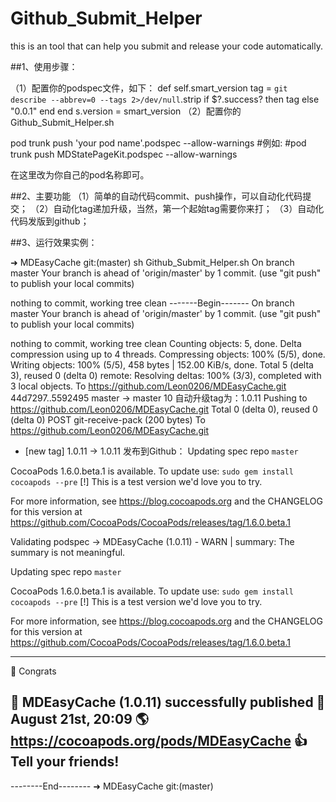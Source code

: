 # Github_Submit_Helper
this is an tool that can help you submit and release your code automatically.

##1、使用步骤：

（1）配置你的podspec文件，如下：
   def self.smart_version
    tag = `git describe --abbrev=0 --tags 2>/dev/null`.strip
    if $?.success? then tag else "0.0.1" end
  end
  s.version          = smart_version
（2）配置你的Github_Submit_Helper.sh

pod trunk push 'your pod name'.podspec --allow-warnings
#例如:
#pod trunk push MDStatePageKit.podspec --allow-warnings

在这里改为你自己的pod名称即可。

##2、主要功能
（1）简单的自动代码commit、push操作，可以自动化代码提交；
（2）自动化tag递加升级，当然，第一个起始tag需要你来打；
（3）自动化代码发版到github；

##3、运行效果实例：

➜  MDEasyCache git:(master) sh Github_Submit_Helper.sh 
On branch master
Your branch is ahead of 'origin/master' by 1 commit.
  (use "git push" to publish your local commits)

nothing to commit, working tree clean
-------Begin-------
On branch master
Your branch is ahead of 'origin/master' by 1 commit.
  (use "git push" to publish your local commits)

nothing to commit, working tree clean
Counting objects: 5, done.
Delta compression using up to 4 threads.
Compressing objects: 100% (5/5), done.
Writing objects: 100% (5/5), 458 bytes | 152.00 KiB/s, done.
Total 5 (delta 3), reused 0 (delta 0)
remote: Resolving deltas: 100% (3/3), completed with 3 local objects.
To https://github.com/Leon0206/MDEasyCache.git
   44d7297..5592495  master -> master
10
自动升级tag为：1.0.11
Pushing to https://github.com/Leon0206/MDEasyCache.git
Total 0 (delta 0), reused 0 (delta 0)
POST git-receive-pack (200 bytes)
To https://github.com/Leon0206/MDEasyCache.git
 * [new tag]         1.0.11 -> 1.0.11
发布到Github：
Updating spec repo `master`

CocoaPods 1.6.0.beta.1 is available.
To update use: `sudo gem install cocoapods --pre`
[!] This is a test version we'd love you to try.

For more information, see https://blog.cocoapods.org and the CHANGELOG for this version at https://github.com/CocoaPods/CocoaPods/releases/tag/1.6.0.beta.1

Validating podspec
 -> MDEasyCache (1.0.11)
    - WARN  | summary: The summary is not meaningful.

Updating spec repo `master`

CocoaPods 1.6.0.beta.1 is available.
To update use: `sudo gem install cocoapods --pre`
[!] This is a test version we'd love you to try.

For more information, see https://blog.cocoapods.org and the CHANGELOG for this version at https://github.com/CocoaPods/CocoaPods/releases/tag/1.6.0.beta.1


--------------------------------------------------------------------------------
 🎉  Congrats

 🚀  MDEasyCache (1.0.11) successfully published
 📅  August 21st, 20:09
 🌎  https://cocoapods.org/pods/MDEasyCache
 👍  Tell your friends!
--------------------------------------------------------------------------------
--------End--------
➜  MDEasyCache git:(master) 

